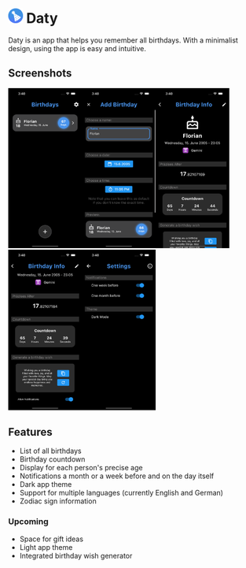 # <img width="30" src="assets/images/app_icon_android.png"> Daty

Daty is an app that helps you remember all birthdays. With a minimalist design, using the app is easy and intuitive.  

## Screenshots

<img width="150" src="assets/images/screenshots/home_screen.png"><img width="150" src="assets/images/screenshots/adding_a_birthday.png"><img width="150" src="assets/images/screenshots/birthday_screen_top.png"><img width="150" src="assets/images/screenshots/birthday_screen_bottom.png"><img width="150" src="assets/images/screenshots/settings_screen.png">

## Features

- List of all birthdays
- Birthday countdown
- Display for each person's precise age
- Notifications a month or a week before and on the day itself
- Dark app theme
- Support for multiple languages (currently English and German)
- Zodiac sign information

### Upcoming

- Space for gift ideas
- Light app theme
- Integrated birthday wish generator
